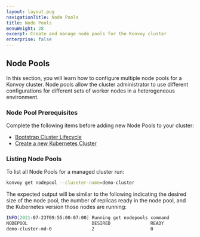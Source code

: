 ```yaml
---
layout: layout.pug
navigationTitle: Node Pools
title: Node Pools
menuWeight: 28
excerpt: Create and manage node pools for the Konvoy cluster
enterprise: false
---
```


## Node Pools

In this section, you will learn how to configure multiple node pools for a Konvoy cluster. Node pools allow the cluster administrator to use different configurations for different sets of worker nodes in a heterogeneous environment.

### Node Pool Prerequisites

Complete the following items before adding new Node Pools to your cluster:

- [Bootstrap Cluster Lifecycle][bootstraplifecycle]
- [Create a new Kubernetes Cluster][createnewcluster]

### Listing Node Pools

To list all Node Pools for a managed cluster run:

```sh
konvoy get nodepool --cluseter-name=demo-cluster
```

The expected output will be similar to the following indicating the desired size of the node pool, the number of replicas ready in the node pool, and the Kubernetes version those nodes are running:

```sh
INFO[2021-07-23T09:55:00-07:00] Running get nodepools command                 clusterName=demo-cluster managementClusterKubeconfig= namespace=default src="nodepool/get.go:77"
NODEPOOL                        DESIRED               READY               KUBERNETES VERSION
demo-cluster-md-0               2                     0                   v1.20.8
```

[bootstraplifecycle]: ../bootstrap
[createnewcluster]: ../new
